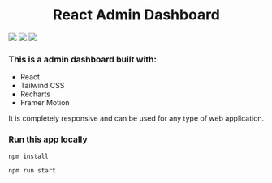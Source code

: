 <h1 align="center">React Admin Dashboard</h1>
<img src="/screenshot-for-readme-1.png" />
<img src="/screenshot-for-readme-2.png" />
<img src="/screenshot-for-readme-3.png" />

### This is a admin dashboard built with:
-   React
-   Tailwind CSS
-   Recharts
-   Framer Motion

It is completely responsive and can be used for any type of web application.

### Run this app locally

```shell
npm install
```

```shell
npm run start
```
